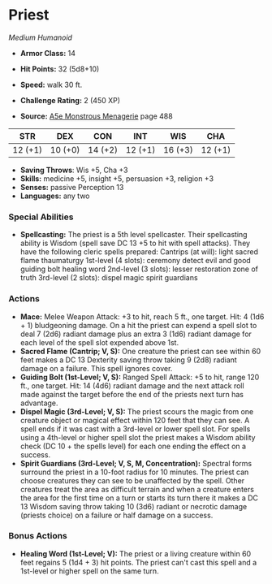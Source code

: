 # Priest

*Medium* *Humanoid*

- **Armor Class:** 14
- **Hit Points:** 32 (5d8+10)
- **Speed:** walk 30 ft.

- **Challenge Rating:** 2 (450 XP)
- **Source:** [A5e Monstrous Menagerie](https://enpublishingrpg.com/products/level-up-monstrous-menagerie-a5e) page 488

| STR | DEX | CON | INT | WIS | CHA |
| --- | --- | --- | --- | --- | --- |
| 12 (+1) | 10 (+0) | 14 (+2) | 12 (+1) | 16 (+3) | 12 (+1) |

- **Saving Throws**: Wis +5, Cha +3
- **Skills:** medicine +5, insight +5, persuasion +3, religion +3
- **Senses:** passive Perception 13
- **Languages:** any two

### Special Abilities

- **Spellcasting:** The priest is a 5th level spellcaster. Their spellcasting ability is Wisdom (spell save DC 13
 +5 to hit with spell attacks). They have the following cleric spells prepared:
 Cantrips (at will): light
 sacred flame
 thaumaturgy
 1st-level (4 slots): ceremony
 detect evil and good
 guiding bolt
 healing word
 2nd-level (3 slots): lesser restoration
 zone of truth
 3rd-level (2 slots): dispel magic
 spirit guardians

### Actions

- **Mace:** Melee Weapon Attack: +3 to hit, reach 5 ft., one target. Hit: 4 (1d6 + 1) bludgeoning damage. On a hit  the priest can expend a spell slot to deal 7 (2d6) radiant damage  plus an extra 3 (1d6) radiant damage for each level of the spell slot expended above 1st.
- **Sacred Flame (Cantrip; V, S):** One creature the priest can see within 60 feet makes a DC 13 Dexterity saving throw  taking 9 (2d8) radiant damage on a failure. This spell ignores cover.
- **Guiding Bolt (1st-Level; V, S):** Ranged Spell Attack: +5 to hit, range 120 ft., one target. Hit: 14 (4d6) radiant damage  and the next attack roll made against the target before the end of the priests next turn has advantage.
- **Dispel Magic (3rd-Level; V, S):** The priest scours the magic from one creature  object  or magical effect within 120 feet that they can see. A spell ends if it was cast with a 3rd-level or lower spell slot. For spells using a 4th-level or higher spell slot  the priest makes a Wisdom ability check (DC 10 + the spells level) for each one  ending the effect on a success.
- **Spirit Guardians (3rd-Level; V, S, M, Concentration):** Spectral forms surround the priest in a 10-foot radius for 10 minutes. The priest can choose creatures they can see to be unaffected by the spell. Other creatures treat the area as difficult terrain  and when a creature enters the area for the first time on a turn or starts its turn there  it makes a DC 13 Wisdom saving throw  taking 10 (3d6) radiant or necrotic damage (priests choice) on a failure or half damage on a success.

### Bonus Actions

- **Healing Word (1st-Level; V):** The priest or a living creature within 60 feet regains 5 (1d4 + 3) hit points. The priest can't cast this spell and a 1st-level or higher spell on the same turn.



